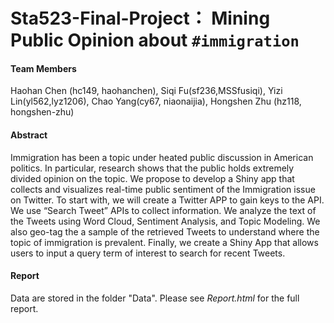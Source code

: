 # Sta523-Final-Project： Mining Public Opinion about `#immigration`

#### Team Members

Haohan Chen (hc149, haohanchen), Siqi Fu(sf236,MSSfusiqi), Yizi Lin(yl562,lyz1206), Chao Yang(cy67, niaonaijia), Hongshen Zhu (hz118, hongshen-zhu)

#### Abstract

Immigration has been a topic under heated public discussion in American politics.  In particular, research shows that the public holds extremely divided opinion on the topic. We propose to develop a Shiny app that collects and visualizes real-time public sentiment of the Immigration issue on Twitter. To start with, we will create a Twitter APP to gain keys to the API. We use “Search Tweet” APIs to collect information. We analyze the text of the Tweets using Word Cloud, Sentiment Analysis, and Topic Modeling. We also geo-tag the a sample of the retrieved Tweets to understand where the topic of immigration is prevalent. Finally, we create a Shiny App that allows users to input a query term of interest to search for recent Tweets.

#### Report

Data are stored in the folder "Data". Please see *Report.html* for the full report.